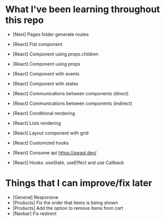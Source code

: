 # What I've been learning throughout this repo

- [Next] Pages folder generate routes
- [React] Fist component
- [React] Component using props.children
- [React] Component using props
- [React] Component with events

- [React] Component with states
- [React] Communications between components (direct)
- [React] Communications between components (indirect)

- [React] Conditional rendering
- [React] Lists rendering

- [React] Layout component with grid
- [React] Customized hooks
- [React] Consume api https://swapi.dev/

- [React] Hooks: useState, useEffect and use Callback

# Things that I can improve/fix later

- [General] Responsive
- [Products] Fix the order that items is being shown
- [Products] Add the option to remove items from cart
- [Navbar] Fix redirect
